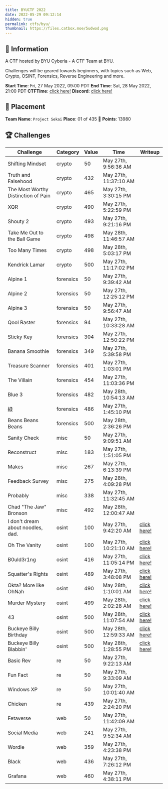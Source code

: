 ```yaml
---
title: BYUCTF 2022
date: 2022-05-29 09:12:14
hidden: true
permalink: ctfs/byu/
thumbnail: https://files.catbox.moe/5udwod.png
---
```

## 📜 Information

A CTF hosted by BYU Cyberia - A CTF Team at BYU.

Challenges will be geared towards beginners, with topics such as Web, Crypto, OSINT, Forensics, Reverse Engineering and more.

**Start Time**: Fri, 27 May 2022, 09:00 PDT
**End Time**:  Sat, 28 May 2022, 21:00 PDT
**CTFTime**: [click here!](https://ctftime.org/event/1660/)
**Discord**: [click here!](https://discord.gg/dDtxzwX5Qc)

## 🥇 Placement

**Team Name**: `Project Sekai`
**Place**: 01 of 435 🥇
**Points**: 13980

## 🏆 Challenges

| Challenge                           | Category  | Value | Time                  | Writeup |
|-------------------------------------|-----------|-------|-----------------------|---------|
| Shifting Mindset                    | crypto    | 50    | May 27th, 9:56:36 AM  |         |
| Truth and Falsehood                 | crypto    | 432   | May 27th, 11:37:10 AM |         |
| The Most Worthy Distinction of Pain | crypto    | 465   | May 27th, 3:30:15 PM  |         |
| XQR                                 | crypto    | 490   | May 27th, 5:22:59 PM  |         |
| Shouty 2                            | crypto    | 493   | May 27th, 9:21:16 PM  |         |
| Take Me Out to the Ball Game        | crypto    | 498   | May 28th, 11:46:57 AM |         |
| Too Many Times                      | crypto    | 498   | May 28th, 5:03:17 PM  |         |
| Kendrick Lamar                      | crypto    | 500   | May 27th, 11:17:02 PM |         |
| Alpine 1                            | forensics | 50    | May 27th, 9:39:42 AM  |         |
| Alpine 2                            | forensics | 50    | May 27th, 12:25:12 PM |         |
| Alpine 3                            | forensics | 50    | May 27th, 9:56:47 AM  |         |
| Qool Raster                         | forensics | 94    | May 27th, 10:33:28 AM |         |
| Sticky Key                          | forensics | 304   | May 27th, 12:50:22 PM |         |
| Banana Smoothie                     | forensics | 349   | May 27th, 5:39:58 PM  |         |
| Treasure Scanner                    | forensics | 401   | May 27th, 1:03:01 PM  |         |
| The Villain                         | forensics | 454   | May 27th, 11:03:36 PM |         |
| Blue 3                              | forensics | 482   | May 28th, 10:54:13 AM |         |
| 緑                                   | forensics | 486   | May 27th, 1:45:10 PM  |         |
| Beans Beans Beans                   | forensics | 500   | May 28th, 2:36:26 PM  |         |
| Sanity Check                        | misc      | 50    | May 27th, 9:09:51 AM  |         |
| Reconstruct                         | misc      | 183   | May 27th, 1:51:05 PM  |         |
| Makes                               | misc      | 267   | May 27th, 6:13:39 PM  |         |
| Feedback Survey                     | misc      | 275   | May 28th, 4:09:28 PM  |         |
| Probably                            | misc      | 338   | May 27th, 11:32:45 AM |         |
| Chad "The Jaw" Bronson              | misc      | 492   | May 28th, 12:00:47 AM |         |
| I don't dream about noodles, dad.   | osint     | 100   | May 27th, 9:42:20 AM  |[click here!](https://enscribe.dev/ctfs/byu/osint/osint-compilation/)|
| Oh The Vanity                       | osint     | 100   | May 27th, 10:21:10 AM |[click here!](https://enscribe.dev/ctfs/byu/osint/osint-compilation/)|
| B0uld3r1ng                          | osint     | 416   | May 27th, 11:05:14 PM |[click here!](https://enscribe.dev/ctfs/byu/osint/osint-compilation/)|
| Squatter's Rights                   | osint     | 489   | May 27th, 3:48:08 PM  |[click here!](https://enscribe.dev/ctfs/byu/osint/osint-compilation/)|
| Okta? More like OhNah               | osint     | 490   | May 28th, 1:10:01 AM  |[click here!](https://enscribe.dev/ctfs/byu/osint/osint-compilation/)|
| Murder Mystery                      | osint     | 499   | May 28th, 2:02:28 AM  |[click here!](https://enscribe.dev/ctfs/byu/osint/osint-compilation/)|
| 43                                  | osint     | 500   | May 28th, 11:07:54 AM |[click here!](https://enscribe.dev/ctfs/byu/osint/osint-compilation/)|
| Buckeye Billy Birthday              | osint     | 500   | May 28th, 12:59:33 AM |[click here!](https://enscribe.dev/ctfs/byu/osint/osint-compilation/)|
| Buckeye Billy Blabbin'              | osint     | 500   | May 28th, 1:28:55 PM  |[click here!](https://enscribe.dev/ctfs/byu/osint/osint-compilation/)|
| Basic Rev                           | re        | 50    | May 27th, 9:22:13 AM  |         |
| Fun Fact                            | re        | 50    | May 27th, 9:33:09 AM  |         |
| Windows XP                          | re        | 50    | May 27th, 10:01:40 AM |         |
| Chicken                             | re        | 439   | May 27th, 2:24:20 PM  |         |
| Fetaverse                           | web       | 50    | May 27th, 11:42:09 AM |         |
| Social Media                        | web       | 241   | May 27th, 9:52:34 AM  |         |
| Wordle                              | web       | 359   | May 27th, 4:23:38 PM  |         |
| Black                               | web       | 436   | May 27th, 7:26:12 PM  |         |
| Grafana                             | web       | 460   | May 27th, 4:38:11 PM  |         |
